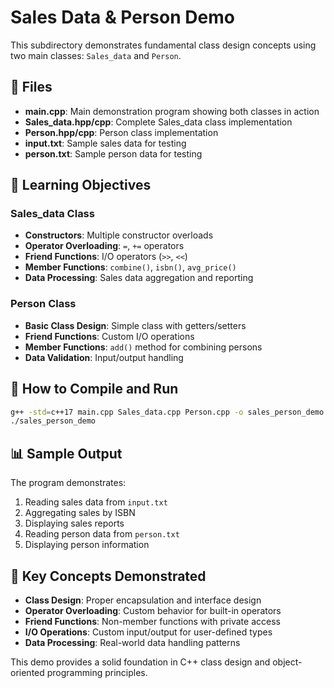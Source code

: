 # Sales Data & Person Demo

This subdirectory demonstrates fundamental class design concepts using two main classes: `Sales_data` and `Person`.

## 📁 Files

- **main.cpp**: Main demonstration program showing both classes in action
- **Sales_data.hpp/cpp**: Complete Sales_data class implementation
- **Person.hpp/cpp**: Person class implementation
- **input.txt**: Sample sales data for testing
- **person.txt**: Sample person data for testing

## 🎯 Learning Objectives

### Sales_data Class
- **Constructors**: Multiple constructor overloads
- **Operator Overloading**: `=`, `+=` operators
- **Friend Functions**: I/O operators (`>>`, `<<`)
- **Member Functions**: `combine()`, `isbn()`, `avg_price()`
- **Data Processing**: Sales data aggregation and reporting

### Person Class
- **Basic Class Design**: Simple class with getters/setters
- **Friend Functions**: Custom I/O operations
- **Member Functions**: `add()` method for combining persons
- **Data Validation**: Input/output handling

## 🚀 How to Compile and Run

```bash
g++ -std=c++17 main.cpp Sales_data.cpp Person.cpp -o sales_person_demo
./sales_person_demo
```

## 📊 Sample Output

The program demonstrates:
1. Reading sales data from `input.txt`
2. Aggregating sales by ISBN
3. Displaying sales reports
4. Reading person data from `person.txt`
5. Displaying person information

## 🔧 Key Concepts Demonstrated

- **Class Design**: Proper encapsulation and interface design
- **Operator Overloading**: Custom behavior for built-in operators
- **Friend Functions**: Non-member functions with private access
- **I/O Operations**: Custom input/output for user-defined types
- **Data Processing**: Real-world data handling patterns

This demo provides a solid foundation in C++ class design and object-oriented programming principles. 